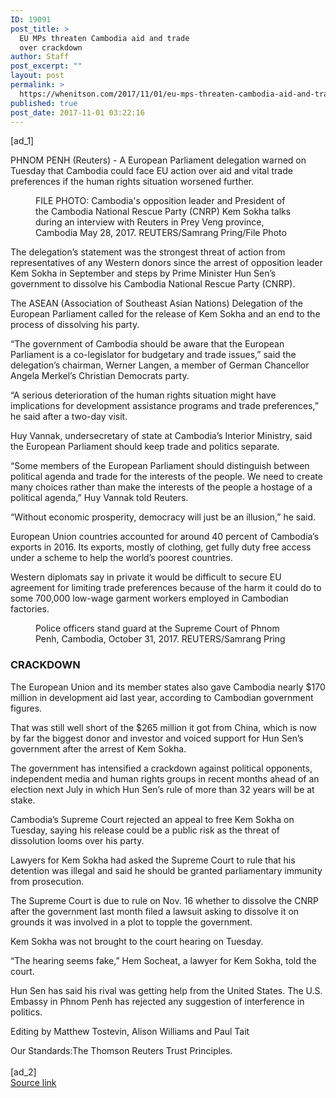 ```yaml
---
ID: 19091
post_title: >
  EU MPs threaten Cambodia aid and trade
  over crackdown
author: Staff
post_excerpt: ""
layout: post
permalink: >
  https://whenitson.com/2017/11/01/eu-mps-threaten-cambodia-aid-and-trade-over-crackdown/
published: true
post_date: 2017-11-01 03:22:16
---
```

 [ad_1]
<br><div data-reactid="34"><p data-reactid="35">PHNOM PENH (Reuters) - A European Parliament delegation warned on Tuesday that Cambodia could face EU action over aid and vital trade preferences if the human rights situation worsened further. </p><div class="PrimaryAsset_container_2pnvl" data-reactid="36"><div class="Image_container_1tVQo" data-reactid="37"><figure tabindex="-1" data-reactid="38"/><figcaption data-reactid="41"><span class="Image_caption_KoNH1" data-reactid="42">FILE PHOTO: Cambodia's opposition leader and President of the Cambodia National Rescue Party (CNRP) Kem Sokha talks during an interview with Reuters in Prey Veng province, Cambodia May 28, 2017. REUTERS/Samrang Pring/File Photo </span></figcaption></div></div><p data-reactid="43">The delegation’s statement was the strongest threat of action from representatives of any Western donors since the arrest of opposition leader Kem Sokha in September and steps by Prime Minister Hun Sen’s government to dissolve his Cambodia National Rescue Party (CNRP). </p><p data-reactid="44">The ASEAN (Association of Southeast Asian Nations) Delegation of the European Parliament called for the release of Kem Sokha and an end to the process of dissolving his party.         </p><p data-reactid="45">“The government of Cambodia should be aware that the European Parliament is a co-legislator for budgetary and trade issues,” said the delegation’s chairman, Werner Langen, a member of German Chancellor Angela Merkel’s Christian Democrats party. </p><p data-reactid="46">“A serious deterioration of the human rights situation might have implications for development assistance programs and trade preferences,” he said after a two-day visit. </p><p data-reactid="47">Huy Vannak, undersecretary of state at Cambodia’s Interior Ministry, said the European Parliament should keep trade and politics separate. </p><p data-reactid="48">“Some members of the European Parliament should distinguish between political agenda and trade for the interests of the people. We need to create many choices rather than make the interests of the people a hostage of a political agenda,” Huy Vannak told Reuters. </p><p data-reactid="49">“Without economic prosperity, democracy will just be an illusion,” he said. </p><p data-reactid="50">European Union countries accounted for around 40 percent of Cambodia’s exports in 2016. Its exports, mostly of clothing, get fully duty free access under a scheme to help the world’s poorest countries. </p><p data-reactid="51">Western diplomats say in private it would be difficult to secure EU agreement for limiting trade preferences because of the harm it could do to some 700,000 low-wage garment workers employed in Cambodian factories. </p><div class="Image_container_1tVQo" data-reactid="52"><figure tabindex="-1" data-reactid="53"/><figcaption data-reactid="56"><span class="Image_caption_KoNH1" data-reactid="57">Police officers stand guard at the Supreme Court of Phnom Penh, Cambodia, October 31, 2017. REUTERS/Samrang Pring</span></figcaption></div><h3 data-reactid="58">CRACKDOWN </h3><p data-reactid="59">The European Union and its member states also gave Cambodia nearly $170 million in development aid last year, according to Cambodian government figures. </p><p data-reactid="60">That was still well short of the $265 million it got from China, which is now by far the biggest donor and investor and voiced support for Hun Sen’s government after the arrest of Kem Sokha. </p><p data-reactid="61">The government has intensified a crackdown against political opponents, independent media and human rights groups in recent months ahead of an election next July in which Hun Sen’s rule of more than 32 years will be at stake. </p><p data-reactid="62">Cambodia’s Supreme Court rejected an appeal to free Kem Sokha on Tuesday, saying his release could be a public risk as the threat of dissolution looms over his party. </p><p data-reactid="63">Lawyers for Kem Sokha had asked the Supreme Court to rule that his detention was illegal and said he should be granted parliamentary immunity from prosecution. </p><p data-reactid="64">The Supreme Court is due to rule on Nov. 16 whether to dissolve the CNRP after the government last month filed a lawsuit asking to dissolve it on grounds it was involved in a plot to topple the government. </p><p data-reactid="65">Kem Sokha was not brought to the court hearing on Tuesday. </p><p data-reactid="66">“The hearing seems fake,” Hem Socheat, a lawyer for Kem Sokha, told the court. </p><p data-reactid="67">Hun Sen has said his rival was getting help from the United States. The U.S. Embassy in Phnom Penh has rejected any suggestion of interference in politics. </p><div class="Attribution_attribution_o4ojT" data-reactid="68"><p class="Attribution_content_27_rw" data-reactid="69">Editing by Matthew Tostevin, Alison Williams and Paul Tait</p></div><div class="ArticleBody_trustBadgeContainer_1_iEv" data-reactid="70"><span class="ArticleBody_trustBadgeTitle_3xFqc" data-reactid="71">Our Standards:</span><span class="trustBadgeUrl" data-reactid="72">The Thomson Reuters Trust Principles.</span></div></div>
<br>[ad_2]
<br><a href="http://feeds.reuters.com/~r/Reuters/worldNews/~3/yA63Awm3qNk/eu-mps-threaten-cambodia-aid-and-trade-over-crackdown-idUSKBN1D00MM">Source link </a>